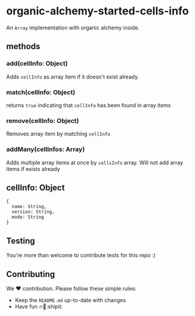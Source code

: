 # organic-alchemy-started-cells-info

An `Array` implementation with organic alchemy inside.

## methods

### add(cellInfo: Object)

Adds `cellInfo` as array item if it doesn't exist already.

### match(cellInfo: Object)

returns `true` indicating that `cellInfo` has been found in array items

### remove(cellInfo: Object)

Removes array item by matching `cellInfo`
 
### addMany(cellInfos: Array)

Adds multiple array items at once by `cellsInfo` array. Will not add array items if exists already

## cellInfo: Object

```
{
  name: String,
  version: String,
  mode: String
}
```

## Testing

You're more than welcome to contribute tests for this repo :)

## Contributing

We :hearts: contribution. Please follow these simple rules: 

- Keep the `README.md` up-to-date with changes
- Have fun :fire::rocket::shipit:
